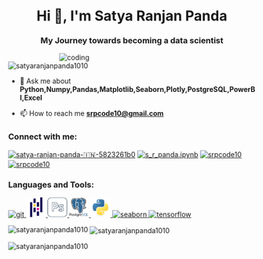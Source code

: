 <h1 align="center">Hi 👋, I'm Satya Ranjan Panda</h1>
<h3 align="center">My Journey towards becoming a data scientist</h3>
<img align="right" alt="coding" width="400" src="https://cdn.dribbble.com/users/1162077/screenshots/3848914/programmer.gif">

<p align="left"> <img src="https://komarev.com/ghpvc/?username=satyaranjanpanda1010&label=Profile%20views&color=0e75b6&style=flat" alt="satyaranjanpanda1010" /> </p>

- 💬 Ask me about **Python,Numpy,Pandas,Matplotlib,Seaborn,Plotly,PostgreSQL,PowerBI,Excel**

- 📫 How to reach me **srpcode10@gmail.com**

<h3 align="left">Connect with me:</h3>
<p align="left">
<a href="https://linkedin.com/in/satya-ranjan-panda-🇮🇳-5823261b0" target="blank"><img align="center" src="https://raw.githubusercontent.com/rahuldkjain/github-profile-readme-generator/master/src/images/icons/Social/linked-in-alt.svg" alt="satya-ranjan-panda-🇮🇳-5823261b0" height="30" width="40" /></a>
<a href="https://instagram.com/s_r_panda.ipynb" target="blank"><img align="center" src="https://raw.githubusercontent.com/rahuldkjain/github-profile-readme-generator/master/src/images/icons/Social/instagram.svg" alt="s_r_panda.ipynb" height="30" width="40" /></a>
<a href="https://www.codechef.com/users/srpcode10" target="blank"><img align="center" src="https://cdn.jsdelivr.net/npm/simple-icons@3.1.0/icons/codechef.svg" alt="srpcode10" height="30" width="40" /></a>
<a href="https://www.hackerrank.com/srpcode10" target="blank"><img align="center" src="https://raw.githubusercontent.com/rahuldkjain/github-profile-readme-generator/master/src/images/icons/Social/hackerrank.svg" alt="srpcode10" height="30" width="40" /></a>
</p>

<h3 align="left">Languages and Tools:</h3>
<p align="left"> <a href="https://git-scm.com/" target="_blank" rel="noreferrer"> <img src="https://www.vectorlogo.zone/logos/git-scm/git-scm-icon.svg" alt="git" width="40" height="40"/> </a> <a href="https://pandas.pydata.org/" target="_blank" rel="noreferrer"> <img src="https://raw.githubusercontent.com/devicons/devicon/2ae2a900d2f041da66e950e4d48052658d850630/icons/pandas/pandas-original.svg" alt="pandas" width="40" height="40"/> </a> <a href="https://www.photoshop.com/en" target="_blank" rel="noreferrer"> <img src="https://raw.githubusercontent.com/devicons/devicon/master/icons/photoshop/photoshop-line.svg" alt="photoshop" width="40" height="40"/> </a> <a href="https://www.postgresql.org" target="_blank" rel="noreferrer"> <img src="https://raw.githubusercontent.com/devicons/devicon/master/icons/postgresql/postgresql-original-wordmark.svg" alt="postgresql" width="40" height="40"/> </a> <a href="https://www.python.org" target="_blank" rel="noreferrer"> <img src="https://raw.githubusercontent.com/devicons/devicon/master/icons/python/python-original.svg" alt="python" width="40" height="40"/> </a> <a href="https://seaborn.pydata.org/" target="_blank" rel="noreferrer"> <img src="https://seaborn.pydata.org/_images/logo-mark-lightbg.svg" alt="seaborn" width="40" height="40"/> </a> <a href="https://www.tensorflow.org" target="_blank" rel="noreferrer"> <img src="https://www.vectorlogo.zone/logos/tensorflow/tensorflow-icon.svg" alt="tensorflow" width="40" height="40"/> </a> </p>

<p><img align="left" src="https://github-readme-stats.vercel.app/api/top-langs?username=satyaranjanpanda1010&show_icons=true&locale=en&layout=compact" alt="satyaranjanpanda1010" /></p>

<p>&nbsp;<img align="center" src="https://github-readme-stats.vercel.app/api?username=satyaranjanpanda1010&show_icons=true&locale=en" alt="satyaranjanpanda1010" /></p>

<p><img align="center" src="https://github-readme-streak-stats.herokuapp.com/?user=satyaranjanpanda1010&" alt="satyaranjanpanda1010" /></p>
